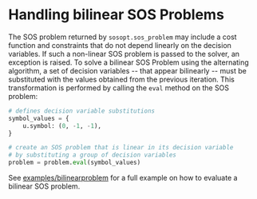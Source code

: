 # Handling bilinear SOS Problems

The SOS problem returned by `sosopt.sos_problem` may include a cost function and constraints that do not depend linearly on the decision variables.
If such a non-linear SOS problem is passed to the solver, an exception is raised.
To solve a bilinear SOS Problem using the alternating algorithm, a set of decision variables -- that appear bilinearly -- must be substituted with the values obtained from the previous iteration.
This transformation is performed by calling the `eval` method on the SOS problem:

``` python
# defines decision variable substitutions
symbol_values = {
    u.symbol: (0, -1, -1),
}

# create an SOS problem that is linear in its decision variable
# by substituting a group of decision variables
problem = problem.eval(symbol_values)
```

See [examples/bilinearproblem](../examples/bilinearproblem.md) for a full example on how to evaluate a bilinear SOS problem.